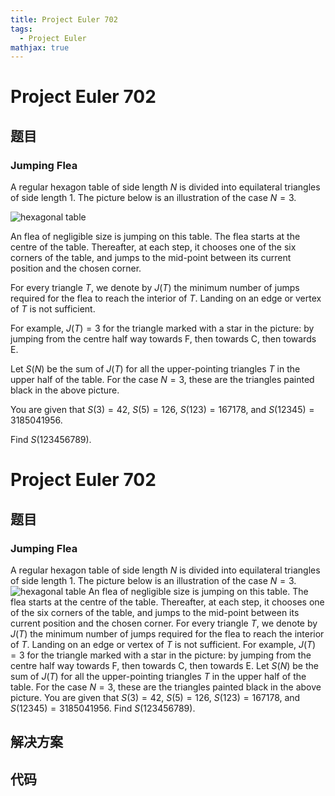 ```yaml
---
title: Project Euler 702
tags:
  - Project Euler
mathjax: true
---
```

<escape><!-- more --></escape>
    
# Project Euler 702
## 题目
### Jumping Flea

A regular hexagon table of side length $N$ is divided into equilateral triangles of side length $1$. The picture below is an illustration of the case $N = 3$.

<div class="center">
<img src="project/images/p702_jumping_flea.png" alt="hexagonal table" /></div>

An flea of negligible size is jumping on this table. The flea starts at the centre of the table. Thereafter, at each step, it chooses one of the six corners of the table, and jumps to the mid-point between its current position and the chosen corner.

For every triangle $T$, we denote by $J(T)$ the minimum number of jumps required for the flea to reach the interior of $T$. Landing on an edge or vertex of $T$ is not sufficient.

For example, $J(T) = 3$ for the triangle marked with a star in the picture: by jumping from the centre half way towards F, then towards C, then towards E.

Let $S(N)$ be the sum of $J(T)$ for all the upper-pointing triangles $T$ in the upper half of the table. For the case $N = 3$, these are the triangles painted black in the above picture.

You are given that $S(3) = 42$, $S(5) = 126$, $S(123) = 167178$, and $S(12345) = 3185041956$.

Find $S(123456789)$.



# Project Euler 702
## 题目
### Jumping Flea

A regular hexagon table of side length $N$ is divided into equilateral triangles of side length $1$. The picture below is an illustration of the case $N = 3$.
<img src="https://projecteuler.net/project/images/p702_jumping_flea.png" alt="hexagonal table">
An flea of negligible size is jumping on this table. The flea starts at the centre of the table. Thereafter, at each step, it chooses one of the six corners of the table, and jumps to the mid-point between its current position and the chosen corner.
For every triangle $T$, we denote by $J(T)$ the minimum number of jumps required for the flea to reach the interior of $T$. Landing on an edge or vertex of $T$ is not sufficient.
For example, $J(T) = 3$ for the triangle marked with a star in the picture: by jumping from the centre half way towards F, then towards C, then towards E.
Let $S(N)$ be the sum of $J(T)$ for all the upper-pointing triangles $T$ in the upper half of the table. For the case $N = 3$, these are the triangles painted black in the above picture.
You are given that $S(3) = 42$, $S(5) = 126$, $S(123) = 167178$, and $S(12345) = 3185041956$.
Find $S(123456789)$.


## 解决方案


## 代码


